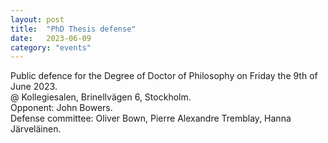 ```yaml
---
layout: post
title:  "PhD Thesis defense"
date:   2023-06-09
category: "events"
---
```

Public defence for the Degree of Doctor of Philosophy on Friday the 9th of June 2023.<br>
@ Kollegiesalen, Brinellvägen 6, Stockholm.<br>
Opponent: John Bowers.<br>
Defense committee: Oliver Bown, Pierre Alexandre Tremblay, Hanna Järveläinen.<br>